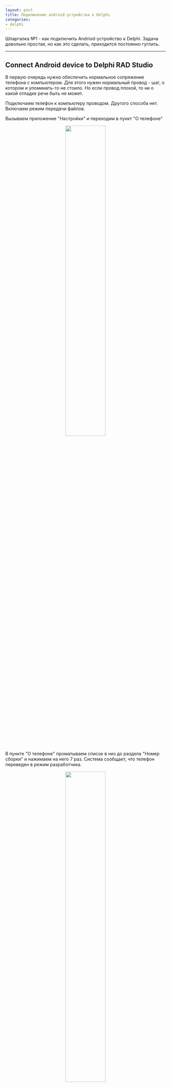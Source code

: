 ```yaml
---
layout: post
title: Подключение android-устройства к Delphi 
categories: 
- delphi
---
```


Шпаргалка №1 - как подключить Andriod-устройство к Delphi.
Задача довольно простая, но как это сделать, приходится постоянно гуглить.

---
## Connect Android device to Delphi RAD Studio

В первую очередь нужно обеспечить нормальное сопряжение телефона с компьютером. Для этого нужен нормальный провод - шаг, 
о котором и упоминать-то не стоило. Но если провод плохой, то ни о какой отладке речи быть не может.

Подключаем телефон к компьютеру проводом. Другого способа нет. Включаем режим передачи файлов.

Вызываем приложение "Настройки" и переходим в пункт "О телефоне"

<p align="center">
   <img src="{{ site.url }}/images/20191225_1.jpg" style="width: 50%;; height: 50%;">
</p>
  
В пункте "О телефоне" проматываем список в низ до раздела "Номер сборки" и нажимаем на него 7 раз.
Система сообщает, что телефон переведен в режим разработчика.

<p align="center">
   <img src="{{ site.url }}/images/20191225_2.jpg" style="width: 50%;; height: 50%;">
</p>

В основном меню приложениея "Настройки" переходим в пункт "Система" -> "Дополнительно"

<p align="center">
   <img src="{{ site.url }}/images/20191225_3.jpg" style="width: 50%;; height: 50%;">
</p>

Разворачиваем пункт "Дополнтительно" и видим, что там появился еще один пункт "{} Для разработчиков"

<p align="center">
   <img src="{{ site.url }}/images/20191225_4.jpg" style="width: 50%;; height: 50%;">
</p>

Переходим в него и ищем там раздел "Отладка по USB"

<p align="center">
   <img src="{{ site.url }}/images/20191225_5.jpg" style="width: 50%;; height: 50%;">
</p>

## На этом настройка телефона закончена.

Теперь переходим в Delphi, в окне Project разворачиваем пункт "Android" -> "Target" и видим, что наше устройство появилось.
Все, можно писать код и отлаживать приложение.

<p align="center">
   <img src="{{ site.url }}/images/20191225_6.png" style="width: 50%;; height: 50%;">
</p>

